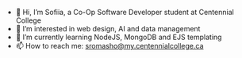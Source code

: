 - 👋 Hi, I’m Sofiia, a Co-Op Software Developer student at Centennial College
- 👀 I’m interested in web design, AI and data management
- 🌱 I’m currently learning NodeJS, MongoDB and EJS templating
- 📫 How to reach me: sromasho@my.centennialcollege.ca

<!---
romashos/romashos is a ✨ special ✨ repository because its `README.md` (this file) appears on your GitHub profile.
You can click the Preview link to take a look at your changes.
--->
